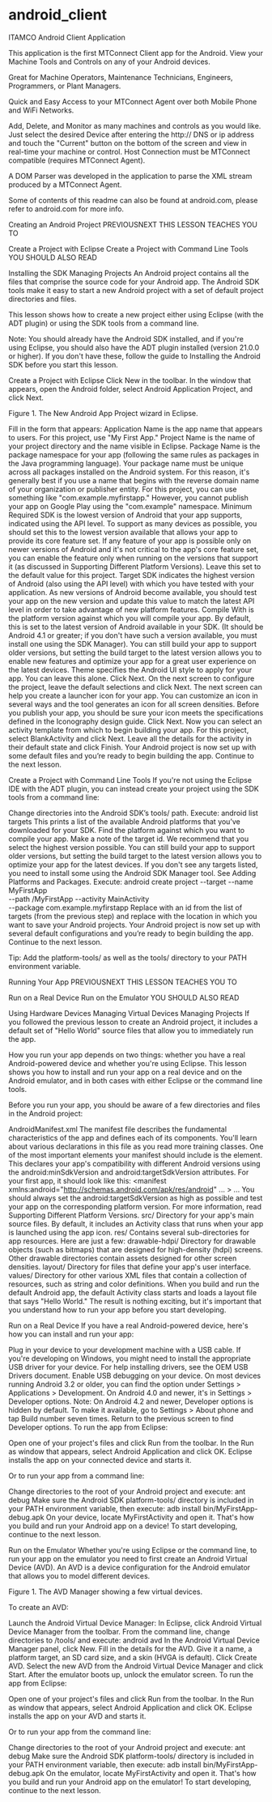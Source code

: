 android_client
==============

ITAMCO Android Client Application

This application is the first MTConnect Client app for the Android. View your Machine Tools and Controls on any of your Android devices.

Great for Machine Operators, Maintenance Technicians, Engineers, Programmers, or Plant Managers.

Quick and Easy Access to your MTConnect Agent over both Mobile Phone and WiFi Networks.

Add, Delete, and Monitor as many machines and controls as you would like. Just select the desired Device after entering the http:// DNS or ip address and touch the "Current" button on the bottom of the screen and view in real-time your machine or control. Host Connection must be MTConnect compatible (requires MTConnect Agent).

A DOM Parser was developed in the application to parse the XML stream produced by a MTConnect Agent.

Some of contents of this readme can also be found at android.com, please refer to android.com for more info.

Creating an Android Project
PREVIOUSNEXT
THIS LESSON TEACHES YOU TO

Create a Project with Eclipse
Create a Project with Command Line Tools
YOU SHOULD ALSO READ

Installing the SDK
Managing Projects
An Android project contains all the files that comprise the source code for your Android app. The Android SDK tools make it easy to start a new Android project with a set of default project directories and files.

This lesson shows how to create a new project either using Eclipse (with the ADT plugin) or using the SDK tools from a command line.

Note: You should already have the Android SDK installed, and if you're using Eclipse, you should also have the ADT plugin installed (version 21.0.0 or higher). If you don't have these, follow the guide to Installing the Android SDK before you start this lesson.

Create a Project with Eclipse
Click New  in the toolbar.
In the window that appears, open the Android folder, select Android Application Project, and click Next.

Figure 1. The New Android App Project wizard in Eclipse.

Fill in the form that appears:
Application Name is the app name that appears to users. For this project, use "My First App."
Project Name is the name of your project directory and the name visible in Eclipse.
Package Name is the package namespace for your app (following the same rules as packages in the Java programming language). Your package name must be unique across all packages installed on the Android system. For this reason, it's generally best if you use a name that begins with the reverse domain name of your organization or publisher entity. For this project, you can use something like "com.example.myfirstapp." However, you cannot publish your app on Google Play using the "com.example" namespace.
Minimum Required SDK is the lowest version of Android that your app supports, indicated using the API level. To support as many devices as possible, you should set this to the lowest version available that allows your app to provide its core feature set. If any feature of your app is possible only on newer versions of Android and it's not critical to the app's core feature set, you can enable the feature only when running on the versions that support it (as discussed in Supporting Different Platform Versions). Leave this set to the default value for this project.
Target SDK indicates the highest version of Android (also using the API level) with which you have tested with your application.
As new versions of Android become available, you should test your app on the new version and update this value to match the latest API level in order to take advantage of new platform features.
Compile With is the platform version against which you will compile your app. By default, this is set to the latest version of Android available in your SDK. (It should be Android 4.1 or greater; if you don't have such a version available, you must install one using the SDK Manager). You can still build your app to support older versions, but setting the build target to the latest version allows you to enable new features and optimize your app for a great user experience on the latest devices.
Theme specifies the Android UI style to apply for your app. You can leave this alone.
Click Next.
On the next screen to configure the project, leave the default selections and click Next.
The next screen can help you create a launcher icon for your app.
You can customize an icon in several ways and the tool generates an icon for all screen densities. Before you publish your app, you should be sure your icon meets the specifications defined in the Iconography design guide.
Click Next.
Now you can select an activity template from which to begin building your app.
For this project, select BlankActivity and click Next.
Leave all the details for the activity in their default state and click Finish.
Your Android project is now set up with some default files and you’re ready to begin building the app. Continue to the next lesson.

Create a Project with Command Line Tools
If you're not using the Eclipse IDE with the ADT plugin, you can instead create your project using the SDK tools from a command line:

Change directories into the Android SDK’s tools/ path.
Execute:
android list targets
This prints a list of the available Android platforms that you’ve downloaded for your SDK. Find the platform against which you want to compile your app. Make a note of the target id. We recommend that you select the highest version possible. You can still build your app to support older versions, but setting the build target to the latest version allows you to optimize your app for the latest devices.
If you don't see any targets listed, you need to install some using the Android SDK Manager tool. See Adding Platforms and Packages.
Execute:
android create project --target <target-id> --name MyFirstApp \
--path <path-to-workspace>/MyFirstApp --activity MainActivity \
--package com.example.myfirstapp
Replace <target-id> with an id from the list of targets (from the previous step) and replace <path-to-workspace> with the location in which you want to save your Android projects.
Your Android project is now set up with several default configurations and you’re ready to begin building the app. Continue to the next lesson.

Tip: Add the platform-tools/ as well as the tools/ directory to your PATH environment variable.

Running Your App
PREVIOUSNEXT
THIS LESSON TEACHES YOU TO

Run on a Real Device
Run on the Emulator
YOU SHOULD ALSO READ

Using Hardware Devices
Managing Virtual Devices
Managing Projects
If you followed the previous lesson to create an Android project, it includes a default set of "Hello World" source files that allow you to immediately run the app.

How you run your app depends on two things: whether you have a real Android-powered device and whether you're using Eclipse. This lesson shows you how to install and run your app on a real device and on the Android emulator, and in both cases with either Eclipse or the command line tools.

Before you run your app, you should be aware of a few directories and files in the Android project:

AndroidManifest.xml
The manifest file describes the fundamental characteristics of the app and defines each of its components. You'll learn about various declarations in this file as you read more training classes.
One of the most important elements your manifest should include is the <uses-sdk> element. This declares your app's compatibility with different Android versions using the android:minSdkVersion and android:targetSdkVersion attributes. For your first app, it should look like this:
<manifest xmlns:android="http://schemas.android.com/apk/res/android" ... >
    <uses-sdk android:minSdkVersion="8" android:targetSdkVersion="17" />
    ...
</manifest>
You should always set the android:targetSdkVersion as high as possible and test your app on the corresponding platform version. For more information, read Supporting Different Platform Versions.
src/
Directory for your app's main source files. By default, it includes an Activity class that runs when your app is launched using the app icon.
res/
Contains several sub-directories for app resources. Here are just a few:
drawable-hdpi/
Directory for drawable objects (such as bitmaps) that are designed for high-density (hdpi) screens. Other drawable directories contain assets designed for other screen densities.
layout/
Directory for files that define your app's user interface.
values/
Directory for other various XML files that contain a collection of resources, such as string and color definitions.
When you build and run the default Android app, the default Activity class starts and loads a layout file that says "Hello World." The result is nothing exciting, but it's important that you understand how to run your app before you start developing.

Run on a Real Device
If you have a real Android-powered device, here's how you can install and run your app:

Plug in your device to your development machine with a USB cable. If you're developing on Windows, you might need to install the appropriate USB driver for your device. For help installing drivers, see the OEM USB Drivers document.
Enable USB debugging on your device.
On most devices running Android 3.2 or older, you can find the option under Settings > Applications > Development.
On Android 4.0 and newer, it's in Settings > Developer options.
Note: On Android 4.2 and newer, Developer options is hidden by default. To make it available, go to Settings > About phone and tap Build number seven times. Return to the previous screen to find Developer options.
To run the app from Eclipse:

Open one of your project's files and click Run  from the toolbar.
In the Run as window that appears, select Android Application and click OK.
Eclipse installs the app on your connected device and starts it.

Or to run your app from a command line:

Change directories to the root of your Android project and execute:
ant debug
Make sure the Android SDK platform-tools/ directory is included in your PATH environment variable, then execute:
adb install bin/MyFirstApp-debug.apk
On your device, locate MyFirstActivity and open it.
That's how you build and run your Android app on a device! To start developing, continue to the next lesson.

Run on the Emulator
Whether you're using Eclipse or the command line, to run your app on the emulator you need to first create an Android Virtual Device (AVD). An AVD is a device configuration for the Android emulator that allows you to model different devices.


Figure 1. The AVD Manager showing a few virtual devices.

To create an AVD:

Launch the Android Virtual Device Manager:
In Eclipse, click Android Virtual Device Manager  from the toolbar.
From the command line, change directories to <sdk>/tools/ and execute:
android avd
In the Android Virtual Device Manager panel, click New.
Fill in the details for the AVD. Give it a name, a platform target, an SD card size, and a skin (HVGA is default).
Click Create AVD.
Select the new AVD from the Android Virtual Device Manager and click Start.
After the emulator boots up, unlock the emulator screen.
To run the app from Eclipse:

Open one of your project's files and click Run  from the toolbar.
In the Run as window that appears, select Android Application and click OK.
Eclipse installs the app on your AVD and starts it.

Or to run your app from the command line:

Change directories to the root of your Android project and execute:
ant debug
Make sure the Android SDK platform-tools/ directory is included in your PATH environment variable, then execute:
adb install bin/MyFirstApp-debug.apk
On the emulator, locate MyFirstActivity and open it.
That's how you build and run your Android app on the emulator! To start developing, continue to the next lesson.

